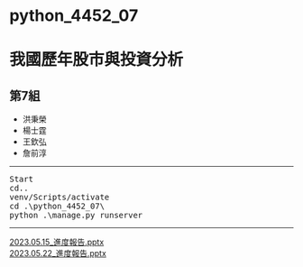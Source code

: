 # python_4452_07
# 我國歷年股市與投資分析
## 第7組
* 洪秉榮
* 楊士霆
* 王欽弘
* 詹前淳
<hr>
<pre>Start
cd..
venv/Scripts/activate
cd .\python_4452_07\
python .\manage.py runserver
</pre>
<hr>
<a href = "https://docs.google.com/presentation/d/1OEBRdMucaJTpdA3fvYH1YB97jrlw4BZLTMsOxadRy3E/edit#slide=id.g147233e3494_0_7
">2023.05.15_進度報告.pptx</a>
<br>
<a href = "https://docs.google.com/presentation/d/1OEBRdMucaJTpdA3fvYH1YB97jrlw4BZLTMsOxadRy3E/edit#slide=id.g147233e3494_0_7
">2023.05.22_進度報告.pptx</a>
